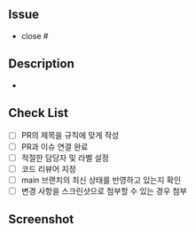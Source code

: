 ## Issue

- close #

## Description

-

## Check List

- [ ] PR의 제목을 규칙에 맞게 작성
- [ ] PR과 이슈 연결 완료
- [ ] 적절한 담당자 및 라벨 설정
- [ ] 코드 리뷰어 지정
- [ ] main 브랜치의 최신 상태를 반영하고 있는지 확인
- [ ] 변경 사항을 스크린샷으로 첨부할 수 있는 경우 첨부

## Screenshot
